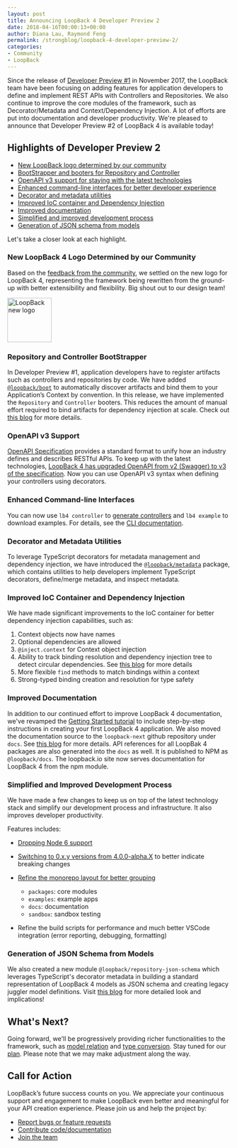 ```yaml
---
layout: post
title: Announcing LoopBack 4 Developer Preview 2
date: 2018-04-16T00:00:13+00:00
author: Diana Lau, Raymond Feng
permalink: /strongblog/loopback-4-developer-preview-2/
categories:
- Community
- LoopBack
---
```


Since the release of [Developer Preview #1][dp1] in November 2017, the LoopBack team have been focusing on adding features for application developers to define and implement REST APIs with Controllers and Repositories. We also continue to improve the core modules of the framework, such as Decorator/Metadata and Context/Dependency Injection. A lot of efforts are put into documentation and developer productivity. We're pleased to announce that Developer Preview #2 of LoopBack 4 is available today!

## Highlights of Developer Preview 2

* [New LoopBack logo determined by our community](#new-loopback-logo-determined-by-our-community)
* [BootStrapper and booters for Repository and Controller](#repository-and-controller-bootstrapper)
* [OpenAPI v3 support for staying with the latest technologies](#openapi-v3-support)
* [Enhanced command-line interfaces for better developer experience](#enhanced-command-line-interfaces)
* [Decorator and metadata utilities](#dgiecorator-and-metadata-utilities)
* [Improved IoC container and Dependency Injection](#improved-ioc-container-and-dependency-injection)
* [Improved documentation](#improved-documentation)
* [Simplified and improved development process](#development-process)
* [Generation of JSON schema from models](#generation-of-json-schema-from-models)

Let's take a closer look at each highlight.

<!--more-->

### New LoopBack 4 Logo Determined by our Community

Based on the [feedback from the community][logo], we settled on the new logo for LoopBack 4, representing the framework being rewritten from the ground-up with better extensibility and flexibility. Big shout out to our design team!

<img src="http://loopback.io/images/branding/mark/blue/loopback.jpg" alt="LoopBack new logo" style="width: 100px; margin:auto;"/>

### Repository and Controller BootStrapper

In Developer Preview #1, application developers have to register artifacts such as controllers and repositories by code. We have added [`@loopback/boot`][boot-git] to automatically discover artifacts and bind them to your Application’s Context
by convention. In this release, we have implemented the `Repository` and `Controller` booters. This reduces the amount of manual effort required to bind artifacts for dependency injection at scale. Check out [this blog][boot-blog] for more details.

### OpenAPI v3 Support

[OpenAPI Specification][oas] provides a standard format to unify how an industry defines and describes RESTful APIs. To keep up with the latest technologies, [LoopBack 4 has upgraded OpenAPI from v2 (Swagger) to v3 of the specification][swagger-to-oas3]. Now you can use OpenAPI v3 syntax when defining your controllers using decorators.

### Enhanced Command-line Interfaces

You can now use `lb4 controller` to [generate controllers][controller-blog] and `lb4 example` to download examples. For details, see the [CLI documentation][cli-doc].

### Decorator and Metadata Utilities

To leverage TypeScript decorators for metadata management and dependency injection, we have introduced the [`@loopback/metadata`][metadata] package, which contains utilities to help developers implement TypeScript decorators, define/merge metadata, and inspect metadata.

### Improved IoC Container and Dependency Injection

We have made significant improvements to the IoC container for better dependency injection capabilities, such as:

1.  Context objects now have names
2.  Optional dependencies are allowed
3.  `@inject.context` for Context object injection
4.  Ability to track binding resolution and dependency injection tree to detect
    circular dependencies. See [this blog][di-blog] for more details
5.  More flexible `find` methods to match bindings within a context
6.  Strong-typed binding creation and resolution for type safety

### Improved Documentation

In addition to our continued effort to improve LoopBack 4 documentation, we've revamped the [Getting Started tutorial][todo] to include step-by-step instructions in creating your first LoopBack 4 application. We also moved the documentation source to the `loopback-next` github repository under `docs`. See [this blog][docs-blog] for more details. API references for all LoopBak 4 packages are also generated into the `docs` as well. It is published to NPM as `@loopback/docs`. The loopback.io site now serves documentation for LoopBack 4 from the npm module.

### Simplified and Improved Development Process

We have made a few changes to keep us on top of the latest technology stack and simplify our development process and infrastructure. It also improves developer productivity.

Features includes:

* [Dropping Node 6 support][node6-blog]
* [Switching to 0.x.y versions from 4.0.0-alpha.X][0.x.y] to better indicate breaking changes
* [Refine the monorepo layout for better grouping](https://github.com/strongloop/loopback-next/pull/1231)

  * `packages`: core modules
  * `examples`: example apps
  * `docs`: documentation
  * `sandbox`: sandbox testing

* Refine the build scripts for performance and much better VSCode integration   (error reporting, debugging, formatting)

### Generation of JSON Schema from Models

We also created a new module `@loopback/repository-json-schema` which leverages TypeScript's decorator metadata in building a standard representation of LoopBack 4 models as JSON schema and creating legacy juggler model definitions. Visit [this blog][json-schema-blog] for more detailed look and implications!

## What's Next?

Going forward, we'll be progressively providing richer functionalities to the framework, such as [model relation](https://github.com/strongloop/loopback-next/issues/1032) and [type conversion](https://github.com/strongloop/loopback-next/issues/755). Stay tuned for our [plan][plan]. Please note that we may make adjustment along the way.

## Call for Action

LoopBack’s future success counts on you. We appreciate your continuous support and engagement to make LoopBack even better and meaningful for your API creation experience. Please join us and help the project by:

* [Report bugs or feature requests](https://github.com/strongloop/loopback-next/issues)
* [Contribute code/documentation](https://github.com/strongloop/loopback-next/blob/master/docs/CONTRIBUTING.md)
* [Join the team](https://github.com/strongloop/loopback-next/issues/110)

[dp1]: https://strongloop.com/strongblog/loopback-4-developer-preview-release
[logo]: https://strongloop.com/strongblog/thanks-loopback-4-logo/
[boot-git]: https://github.com/strongloop/loopback-next/tree/master/packages/boot
[boot-blog]: https://strongloop.com/strongblog/introducing-boot-for-loopback-4
[oas]: https://github.com/OAI/OpenAPI-Specification
[swagger-to-oas3]: https://strongloop.com/strongblog/upgrade-from-swagger-to-openapi-3/
[controller-blog]: https://strongloop.com/strongblog/generate-controllers-loopback-4-cli/
[cli-doc]: http://loopback.io/doc/en/lb4/Command-line-interface.html
[todo]: http://loopback.io/doc/en/lb4/todo-tutorial.html
[metadata]: https://github.com/strongloop/loopback-next/blob/master/packages/metadata
[di-blog]: https://strongloop.com/strongblog/loopback-4-track-down-dependency-injections/
[node6-blog]: https://strongloop.com/strongblog/loopback-4-dropping-node6
[docs-blog]: https://strongloop.com/strongblog/march-2018-milestone/
[0.x.y]: https://github.com/strongloop/loopback-next/issues/954
[json-schema-blog]: https://strongloop.com/strongblog/loopback-4-json-schema-generation
[plan]: https://github.com/strongloop/loopback-next/wiki/Upcoming-Releases

